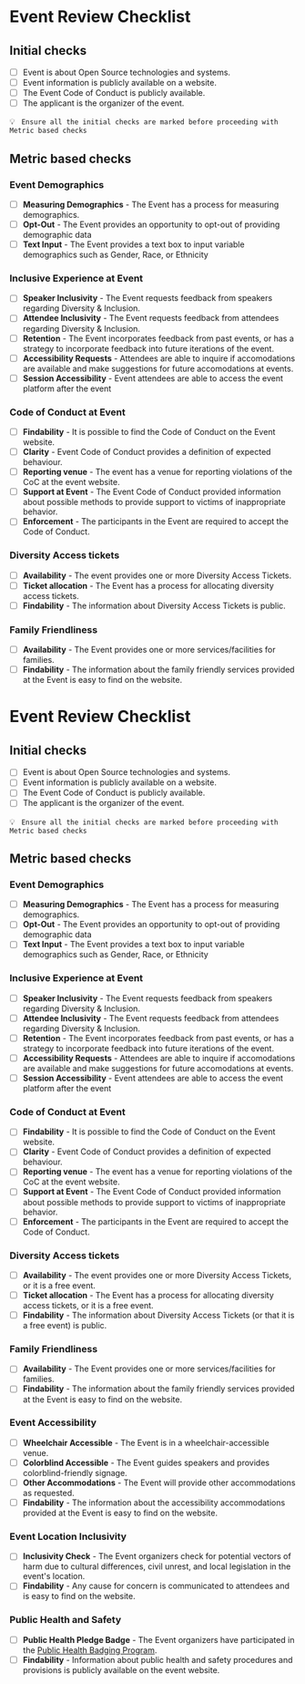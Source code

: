 # Event Review Checklist


## Initial checks

- [ ] Event is about Open Source technologies and systems.
- [ ] Event information is publicly available on a website.
- [ ] The Event Code of Conduct is publicly available.
- [ ] The applicant is the organizer of the event.

💡 ``` Ensure all the initial checks are marked before proceeding with Metric based checks```

## Metric based checks

### Event Demographics
- [ ] **Measuring Demographics** - The Event has a process for measuring demographics.
- [ ] **Opt-Out** - The Event provides an opportunity to opt-out of providing demographic data
- [ ] **Text Input** - The Event provides a text box to input variable demographics such as Gender, Race, or Ethnicity

### Inclusive Experience at Event
- [ ] **Speaker Inclusivity** - The Event requests feedback from speakers regarding Diversity & Inclusion.
- [ ] **Attendee Inclusivity** - The Event requests feedback from attendees regarding Diversity & Inclusion.
- [ ] **Retention** - The Event incorporates feedback from past events, or has a strategy to incorporate feedback into future iterations of the event.
- [ ] **Accessibility Requests** - Attendees are able to inquire if accomodations are available and make suggestions for future accomodations at events.
- [ ] **Session Accessibility** - Event attendees are able to access the event platform after the event

### Code of Conduct at Event
- [ ] **Findability** - It is possible to find the Code of Conduct on the Event website.
- [ ] **Clarity** - Event Code of Conduct provides a definition of expected behaviour.
- [ ] **Reporting venue** - The event has a venue for reporting violations of the CoC at the event website.
- [ ] **Support at Event** - The Event Code of Conduct provided information about possible methods to provide support to victims of inappropriate behavior.
- [ ] **Enforcement** - The participants in the Event are required to accept the Code of Conduct.

### Diversity Access tickets
- [ ] **Availability** - The event provides one or more Diversity Access Tickets.
- [ ] **Ticket allocation** - The Event has a process for allocating diversity access tickets.
- [ ] **Findability** - The information about Diversity Access Tickets is public.

### Family Friendliness
- [ ] **Availability** - The Event provides one or more services/facilities for families.
- [ ] **Findability** - The information about the family friendly services provided at the Event is easy to find on the website.

# Event Review Checklist


## Initial checks

- [ ] Event is about Open Source technologies and systems.
- [ ] Event information is publicly available on a website.
- [ ] The Event Code of Conduct is publicly available.
- [ ] The applicant is the organizer of the event.

💡 ``` Ensure all the initial checks are marked before proceeding with Metric based checks```

## Metric based checks

### Event Demographics
- [ ] **Measuring Demographics** - The Event has a process for measuring demographics.
- [ ] **Opt-Out** - The Event provides an opportunity to opt-out of providing demographic data
- [ ] **Text Input** - The Event provides a text box to input variable demographics such as Gender, Race, or Ethnicity

### Inclusive Experience at Event
- [ ] **Speaker Inclusivity** - The Event requests feedback from speakers regarding Diversity & Inclusion.
- [ ] **Attendee Inclusivity** - The Event requests feedback from attendees regarding Diversity & Inclusion.
- [ ] **Retention** - The Event incorporates feedback from past events, or has a strategy to incorporate feedback into future iterations of the event.
- [ ] **Accessibility Requests** - Attendees are able to inquire if accomodations are available and make suggestions for future accomodations at events.
- [ ] **Session Accessibility** - Event attendees are able to access the event platform after the event

### Code of Conduct at Event
- [ ] **Findability** - It is possible to find the Code of Conduct on the Event website.
- [ ] **Clarity** - Event Code of Conduct provides a definition of expected behaviour.
- [ ] **Reporting venue** - The event has a venue for reporting violations of the CoC at the event website.
- [ ] **Support at Event** - The Event Code of Conduct provided information about possible methods to provide support to victims of inappropriate behavior.
- [ ] **Enforcement** - The participants in the Event are required to accept the Code of Conduct.

### Diversity Access tickets
- [ ] **Availability** - The event provides one or more Diversity Access Tickets, or it is a free event.
- [ ] **Ticket allocation** - The Event has a process for allocating diversity access tickets, or it is a free event.
- [ ] **Findability** - The information about Diversity Access Tickets (or that it is a free event) is public.

### Family Friendliness
- [ ] **Availability** - The Event provides one or more services/facilities for families.
- [ ] **Findability** - The information about the family friendly services provided at the Event is easy to find on the website.

### Event Accessibility
- [ ] **Wheelchair Accessible** - The Event is in a wheelchair-accessible venue.
- [ ] **Colorblind Accessible** - The Event guides speakers and provides colorblind-friendly signage.
- [ ] **Other Accommodations** - The Event will provide other accommodations as requested.
- [ ] **Findability** - The information about the accessibility accommodations provided at the Event is easy to find on the website.

### Event Location Inclusivity
- [ ] **Inclusivity Check** - The Event organizers check for potential vectors of harm due to cultural differences, civil unrest, and local legislation in the event's location.
- [ ] **Findability** - Any cause for concern is communicated to attendees and is easy to find on the website.

### Public Health and Safety
- [ ] **Public Health Pledge Badge** - The Event organizers have participated in the [Public Health Badging Program](https://publichealthpledge.com).
- [ ] **Findability** - Information about public health and safety procedures and provisions is publicly available on the event website.
